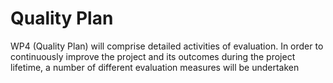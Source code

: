 # Quality Plan

WP4 (Quality Plan) will comprise detailed activities of evaluation. In order to continuously improve the project and its outcomes during the project lifetime, a number of different evaluation measures will be undertaken 
